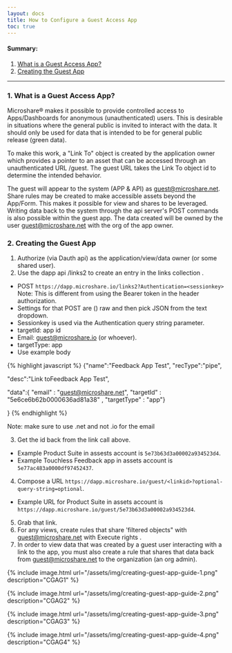 ```yaml
---
layout: docs
title: How to Configure a Guest Access App
toc: true
---
```


#### Summary:

1. [What is a Guest Access App?](./#1-what-is-it)
2. [Creating the Guest App](./#2-creating-the-guest-app)

---------------------------------------

### 1. What is a Guest Access App?

Microshare® makes it possible to provide controlled access to Apps/Dashboards for anonymous (unauthenticated) users. This is desirable in situations where the general public is invited to interact with the data. It should only be used for data that is intended to be for general public release (green data).  

To make this work, a "Link To" object is created by the application owner which provides a pointer to an asset that can be accessed through an unauthenticated URL /guest. The guest URL takes the Link To object id to determine the intended behavior.  

The guest will appear to the system (APP & API) as guest@microshare.net. Share rules may be created to make accessible assets beyond the App/Form. This makes it possible for view and shares to be leveraged. Writing data back to the system through the api server's POST commands is also possible within the guest app. The data created will be owned by the user guest@microshare.net with the org of the app owner.  


### 2. Creating the Guest App

<!--Details on having the app/ data on hand-->
1. Authorize (via Dauth api) as the application/view/data owner (or some shared user).
2. Use the dapp api /links2 to create an entry in the links collection .
* POST `https://dapp.microshare.io/links2?Authentication=<sessionkey>` Note: This is different from using the Bearer token in the header authorization.
*   Settings for that POST are () raw and then pick JSON from the text dropdown.
*  Sessionkey is used via the Authentication query string parameter.
*  targetId: app id
*  Email: guest@microshare.io (or whoever).
*  targetType: app 
*  Use example body 

{% highlight javascript %}
{"name":"Feedback App Test", "recType":"pipe", 

"desc":"Link toFeedback App Test",  

"data":{ "email" : "guest@microshare.net", "targetId" : "5e6ce6b62b0000636ad81a38" , "targetType" : "app"}  

} 
{% endhighlight %}

Note: make sure to use .net and not .io for the email

3. Get the id back from the link call above.
* Example Product Suite in assests account is `5e73b63d3a00002a934523d4`.
* Example Touchless Feedback app in assets account is `5e77ac483a0000df97452437`. 

4. Compose a URL `https://dapp.microshare.io/guest/<linkid>?optional-query-string=optional`.
* Example URL for Product Suite in assets account is `https://dapp.microshare.io/guest/5e73b63d3a00002a934523d4`.

5. Grab that link.
6. For any views, create rules that share 'filtered objects"  with guest@microshare.net with Execute rights .
7. In order to view data that was created by a guest user interacting with a link to the app, you must also create a rule that shares that data back from guest@microshare.net to the organization (an org admin). 

{% include image.html url="/assets/img/creating-guest-app-guide-1.png" description="CGAG1" %}

{% include image.html url="/assets/img/creating-guest-app-guide-2.png" description="CGAG2" %}

{% include image.html url="/assets/img/creating-guest-app-guide-3.png" description="CGAG3" %}

{% include image.html url="/assets/img/creating-guest-app-guide-4.png" description="CGAG4" %}


